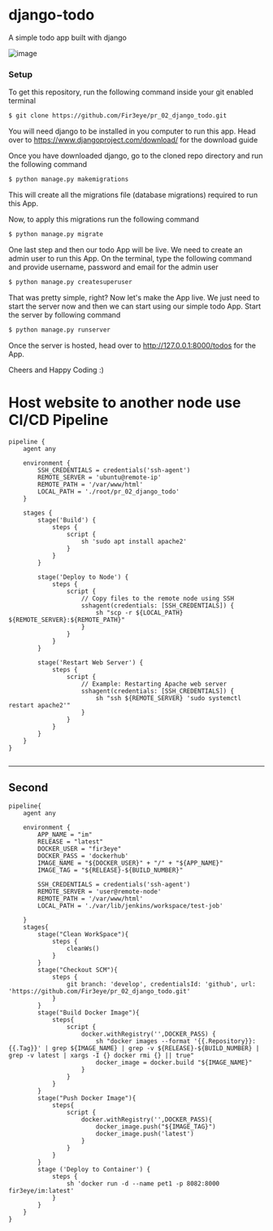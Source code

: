 # django-todo
A simple todo app built with django

![image](https://github.com/Fir3eye/pr_02_django_todo/assets/93431222/6f314f3f-ac9d-44c7-b5f1-0ded73d0e680)


### Setup
To get this repository, run the following command inside your git enabled terminal
```bash
$ git clone https://github.com/Fir3eye/pr_02_django_todo.git
```
You will need django to be installed in you computer to run this app. Head over to https://www.djangoproject.com/download/ for the download guide

Once you have downloaded django, go to the cloned repo directory and run the following command

```bash
$ python manage.py makemigrations
```


This will create all the migrations file (database migrations) required to run this App.

Now, to apply this migrations run the following command
```bash
$ python manage.py migrate
```

One last step and then our todo App will be live. We need to create an admin user to run this App. On the terminal, type the following command and provide username, password and email for the admin user
```bash
$ python manage.py createsuperuser
```

That was pretty simple, right? Now let's make the App live. We just need to start the server now and then we can start using our simple todo App. Start the server by following command

```bash
$ python manage.py runserver
```

Once the server is hosted, head over to http://127.0.0.1:8000/todos for the App.

Cheers and Happy Coding :)


# Host website to another node use CI/CD Pipeline
```
pipeline {
    agent any

    environment {
        SSH_CREDENTIALS = credentials('ssh-agent')
        REMOTE_SERVER = 'ubuntu@remote-ip'
        REMOTE_PATH = '/var/www/html'
        LOCAL_PATH = './root/pr_02_django_todo'
    }

    stages {
        stage('Build') {
            steps {
                script {
                    sh 'sudo apt install apache2'
                }
            }
        }

        stage('Deploy to Node') {
            steps {
                script {
                    // Copy files to the remote node using SSH
                    sshagent(credentials: [SSH_CREDENTIALS]) {
                        sh "scp -r ${LOCAL_PATH} ${REMOTE_SERVER}:${REMOTE_PATH}"
                    }
                }
            }
        }

        stage('Restart Web Server') {
            steps {
                script {
                    // Example: Restarting Apache web server
                    sshagent(credentials: [SSH_CREDENTIALS]) {
                        sh "ssh ${REMOTE_SERVER} 'sudo systemctl restart apache2'"
                    }
                }
            }
        }
    }
}


```

--------

## Second 

```
pipeline{
    agent any

    environment {
        APP_NAME = "im"
        RELEASE = "latest"
        DOCKER_USER = "fir3eye"
        DOCKER_PASS = 'dockerhub'
        IMAGE_NAME = "${DOCKER_USER}" + "/" + "${APP_NAME}"
        IMAGE_TAG = "${RELEASE}-${BUILD_NUMBER}" 

        SSH_CREDENTIALS = credentials('ssh-agent')
        REMOTE_SERVER = 'user@remote-node'
        REMOTE_PATH = '/var/www/html'
        LOCAL_PATH = './var/lib/jenkins/workspace/test-job'

    }
    stages{
        stage("Clean WorkSpace"){
            steps {
                cleanWs()
            }
        }
        stage("Checkout SCM"){
            steps {
                git branch: 'develop', credentialsId: 'github', url: 'https://github.com/Fir3eye/pr_02_django_todo.git'
            }
        }
        stage("Build Docker Image"){
            steps{
                script {
                    docker.withRegistry('',DOCKER_PASS) {
                        sh "docker images --format '{{.Repository}}:{{.Tag}}' | grep ${IMAGE_NAME} | grep -v ${RELEASE}-${BUILD_NUMBER} | grep -v latest | xargs -I {} docker rmi {} || true" 
                        docker_image = docker.build "${IMAGE_NAME}"
                    }
                }
            }
        }
        stage("Push Docker Image"){
            steps{
                script {
                    docker.withRegistry('',DOCKER_PASS){
                        docker_image.push("${IMAGE_TAG}")
                        docker_image.push('latest')
                    }
                }
            }
        } 
        stage ('Deploy to Container') {
            steps {
                sh 'docker run -d --name pet1 -p 8082:8000 fir3eye/im:latest'
            }
        }
    }
}
```
